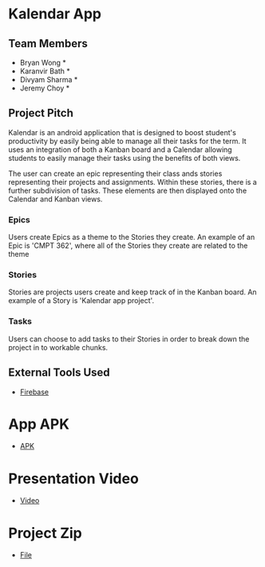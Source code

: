 # Kalendar App

## Team Members
* Bryan Wong
    * 
* Karanvir Bath
    * 
* Divyam Sharma
    *
* Jeremy Choy
    *


## Project Pitch

Kalendar is an android application that is designed to boost student's productivity by easily being able to manage all their tasks for the term. It uses an integration of both a Kanban board and a Calendar allowing students to easily manage their tasks using the benefits of both views.

The user can create an epic representing their class ands stories representing their projects and assignments. Within these stories, there is a further subdivision of tasks. These elements are then displayed onto the Calendar and Kanban views. 

### Epics
Users create Epics as a theme to the Stories they create. An example of an Epic is 'CMPT 362', where all of the Stories they create are related to the theme

### Stories
Stories are projects users create and keep track of in the Kanban board. An example of a Story is 'Kalendar app project'.

### Tasks
Users can choose to add tasks to their Stories in order to break down the project in to workable chunks. 

## External Tools Used
* [Firebase](https://firebase.google.com/)

# App APK
* [APK](TODO)

# Presentation Video
* [Video]()

# Project Zip
* [File]()
